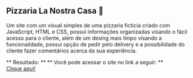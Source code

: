 ## Pizzaria La Nostra Casa :pizza:

Um site com um visual simples de uma pizzaria fictícia criado com JavaScript, HTML e CSS, possui informações organizadas visando o fácil acesso para o cliente, além de um desing mais limpo visando a funcionalidade, possui opção de pedir pelo delivery e a possibilidade do cliente fazer comentários acerca da sua experiência.

** Resultado: **
** Você pode acessar o site no link a seguir: ** <br>
[Clique aqui!](https://daik-fnd.github.io/pizzaria-la-nostra-casa/index.html)
